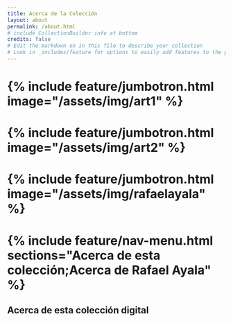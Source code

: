 ```yaml
---
title: Acerca de la Colección
layout: about
permalink: /about.html
# include CollectionBuilder info at bottom
credits: false
# Edit the markdown on in this file to describe your collection
# Look in _includes/feature for options to easily add features to the page
---
```


# {% include feature/jumbotron.html image="/assets/img/art1" %}

# {% include feature/jumbotron.html image="/assets/img/art2" %}

# {% include feature/jumbotron.html image="/assets/img/rafaelayala" %}


# {% include feature/nav-menu.html sections="Acerca de esta colección;Acerca de Rafael Ayala" %}

## Acerca de esta colección digital
